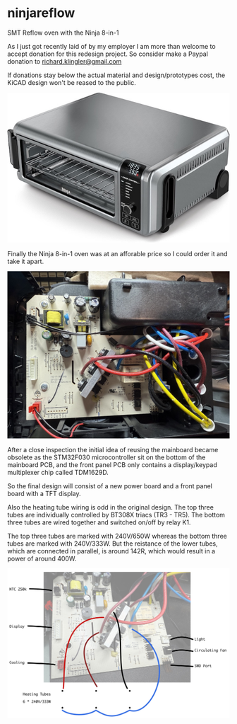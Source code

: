 # ninjareflow
SMT Reflow oven with the Ninja 8-in-1

As I just got recently laid of by my employer I am more than welcome to accept donation for this redesign project.
So consider make a Paypal donation to richard.klingler@gmail.com

If donations stay below the actual material and design/prototypes cost, the KiCAD design won't be reased to the public.

![alt text](images/ninja_reflow.jpg)

Finally the Ninja 8-in-1 oven was at an afforable price so I could order it and take it apart.

![alt text](images/mainboard.jpg)

After a close inspection the initial idea of reusing the mainboard became obsolete as the STM32F030 microcontroller sit on the bottom of the mainboard PCB, and the front panel PCB only contains a display/keypad multiplexer chip called TDM1629D.

So the final design will consist of a new power board and a front panel board with a TFT display.

Also the heating tube wiring is odd in the original design. The top three tubes are individually controlled by BT308X triacs (TR3 - TR5). The bottom three tubes are wired together and switched on/off by relay K1.

The top three tubes are marked with 240V/650W whereas the bottom three tubes are marked with 240V/333W. But the reistance of the lower tubes, which are connected in parallel, is around 142R, which would result in a power of around 400W.

![alt text](images/cabling.jpg)

